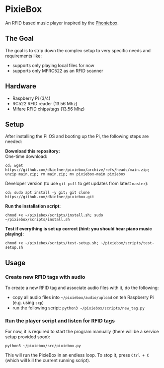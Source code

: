# PixieBox
An RFID based music player inspired by the [Phoniebox](https://github.com/MiczFlor/RPi-Jukebox-RFID).

## The Goal
The goal is to strip down the complex setup to very specific needs and requirements like:
- supports only playing local files for now
- supports only MFRC522 as an RFID scanner

## Hardware
- Raspberry Pi (3/4)
- RC522 RFID reader (13.56 Mhz)
- Mifare RFID chips/tags (13.56 Mhz)

## Setup
After installing the Pi OS and booting up the Pi, the following steps are needed:

**Download this repository:**  
One-time download:
```commandline
cd; wget https://github.com/dkiefner/pixiebox/archive/refs/heads/main.zip; unzip main.zip; rm main.zip; mv pixiebox-main pixiebox
```
Developer version (to use `git pull` to get updates from latest `master`):
```commandline
cd; sudo apt install -y git; git clone https://github.com/dkiefner/pixiebox.git
```

**Run the installation script:**
```commandline
chmod +x ~/pixiebox/scripts/install.sh; sudo ~/pixiebox/scripts/install.sh
```

**Test if everything is set up correct (hint: you should hear piano music playing):**
```commandline
chmod +x ~/pixiebox/scripts/test-setup.sh; ~/pixiebox/scripts/test-setup.sh
```

## Usage

### Create new RFID tags with audio
To create a new RFID tag and associate audio files with it, do the following:
- copy all audio files into `~/pixiebox/audio/upload` on teh Raspberry Pi (e.g. using `scp`)
- run the following script: `python3 ~/pixiebox/scripts/new_tag.py`

### Run the player script and listen for RFID tags
For now, it is required to start the program manually (there will be a service setup provided soon):
```commandline
python3 ~/pixiebox/src/pixiebox.py
```

This will run the PixieBox in an endless loop. To stop it, press `Ctrl + C` (which will kill the current running script).
